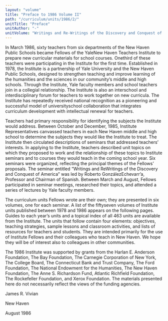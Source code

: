 ```yaml
---
layout: "volume"
title: "Preface to 1986 Volume II"
path: "/curriculum/units/1986/2/"
unitTitle: "Preface"
unitAuthor: "-"
unitVolume: "Writings and Re-Writings of the Discovery and Conquest of America"
---
```

<body>
<p>
In March 1986, sixty teachers from six departments of the New Haven Public Schools became Fellows of the YaleNew Haven Teachers Institute to prepare new curricular materials for school courses. Onethird of these teachers were participating in the Institute for the first time. Established in 1978, the Institute is a partnership of Yale University and the New Haven Public Schools, designed to strengthen teaching and improve learning of the humanities and the sciences in our community’s middle and high schools. Through the Institute, Yale faculty members and school teachers join in a collegial relationship. The Institute is also an interschool and interdisciplinary forum for teachers to work together on new curricula. The Institute has repeatedly received national recognition as a pioneering and successful model of universityschool collaboration that integrates curriculum development with intellectual renewal for teachers.
</p>
<p>
Teachers had primary responsibility for identifying the subjects the Institute would address. Between October and December, 1985, Institute Representatives canvassed teachers in each New Haven middle and high school to determine the subjects they would like the Institute to treat. The Institute then circulated descriptions of seminars that addressed teachers’ interests. In applying to the Institute, teachers described unit topics on which they proposed to work and the relationship of these topics to Institute seminars and to courses they would teach in the coming school year. Six seminars were organized, reflecting the principal themes of the Fellows’ proposals. The seminar entitled “Writings and ReWritings of the Discovery and Conquest of America” was led by Roberto GonzálezEchevarr’a, Professor and Chairman of Spanish. Between March and August, Fellows participated in seminar meetings, researched their topics, and attended a series of lectures by Yale faculty members.
</p>
<p>
The curriculum units Fellows wrote are their own; they are presented in six volumes, one for each seminar. A list of the fiftyseven volumes of Institute units published between 1978 and 1986 appears on the following pages. Guides to each year’s units and a topical index of all 463 units are available from the Institute. The units that follow contain four elements: objectives, teaching strategies, sample lessons and classroom activities, and lists of resources for teachers and students. They are intended primarily for the use of Institute Fellows and their colleagues who teach in New Haven. We hope they will be of interest also to colleagues in other communities.
</p>
<p>
The 1986 Institute was supported by grants from the Harlan E. Anderson Foundation, The Bay Foundation, The Carnegie Corporation of New York, The College Board, The Connecticut Bank and Trust Company, The Ford Foundation, The National Endowment for the Humanities, The New Haven Foundation, The Anne S. Richardson Fund, Atlantic Richfield Foundation, The Rockefeller Foundation, and Xerox Foundation. The materials presented here do not necessarily reflect the views of the funding agencies.
</p>
<p>
James R. Vivian
</p>
<p>
New Haven
</p>
<p>
August 1986
</p>
</body>